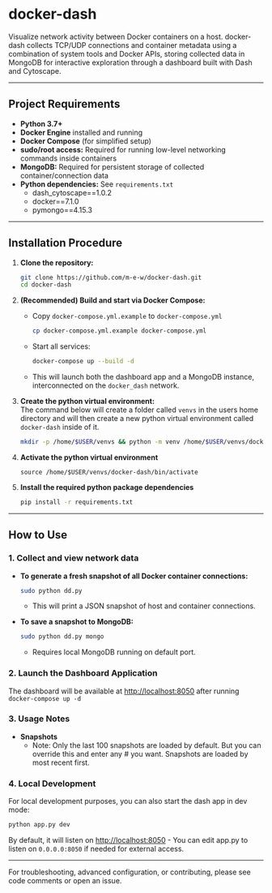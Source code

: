 # docker-dash

Visualize network activity between Docker containers on a host. docker-dash collects TCP/UDP connections and container metadata using a combination of system tools and Docker APIs, storing collected data in MongoDB for interactive exploration through a dashboard built with Dash and Cytoscape.

---

## Project Requirements

- **Python 3.7+**
- **Docker Engine** installed and running
- **Docker Compose** (for simplified setup)
- **sudo/root access:** Required for running low-level networking commands inside containers
- **MongoDB:**  Required for persistent storage of collected container/connection data
- **Python dependencies:** See `requirements.txt`
  - dash_cytoscape==1.0.2
  - docker==7.1.0
  - pymongo==4.15.3

---

## Installation Procedure

1. **Clone the repository:**
   ```bash
   git clone https://github.com/m-e-w/docker-dash.git
   cd docker-dash
   ```

2. **(Recommended) Build and start via Docker Compose:**
   - Copy `docker-compose.yml.example` to `docker-compose.yml`
     ```bash
     cp docker-compose.yml.example docker-compose.yml
     ```
   - Start all services:
     ```bash
     docker-compose up --build -d
     ```
   - This will launch both the dashboard app and a MongoDB instance, interconnected on the `docker_dash` network.

3. **Create the python virtual environment:**  
The command below will create a folder called `venvs` in the users home directory and will then create a new python virtual environment called `docker-dash` inside of it. 
     ```bash
     mkdir -p /home/$USER/venvs && python -m venv /home/$USER/venvs/docker-dash
     ```
4. **Activate the python virtual environment**  
     ```
     source /home/$USER/venvs/docker-dash/bin/activate
     ```
5. **Install the required python package dependencies**
     ```bash
     pip install -r requirements.txt
     ```

---

## How to Use

### 1. Collect and view network data

- **To generate a fresh snapshot of all Docker container connections:**
  ```bash
  sudo python dd.py
  ```
  - This will print a JSON snapshot of host and container connections.

- **To save a snapshot to MongoDB:**
  ```bash
  sudo python dd.py mongo
  ```
  - Requires local MongoDB running on default port.

### 2. Launch the Dashboard Application
  The dashboard will be available at [http://localhost:8050](http://localhost:8050) after running `docker-compose up -d` 

### 3. Usage Notes

- **Snapshots**
  - Note: Only the last 100 snapshots are loaded by default. But you can override this and enter any # you want. Snapshots are loaded by most recent first. 

### 4. Local Development
  For local development purposes, you can also start the dash app in dev mode:  
  ```bash
  python app.py dev
  ```
  By default, it will listen on [http://localhost:8050](http://localhost:8050) 
    - You can edit app.py to listen on `0.0.0.0:8050` if needed for external access.
  
---

For troubleshooting, advanced configuration, or contributing, please see code comments or open an issue.

